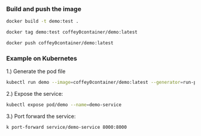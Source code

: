 ### Build and push the image

```bash
docker build -t demo:test .

docker tag demo:test coffey0container/demo:latest

docker push coffey0container/demo:latest
```


### Example on Kubernetes

1.) Generate the pod file

```bash
kubectl run demo --image=coffey0container/demo:latest --generator=run-pod/v1 --dry-run -o yaml > pod.yaml
```

2.) Expose the service:

```bash
kubectl expose pod/demo --name=demo-service
```

3.) Port forward the service:

```bash
k port-forward service/demo-service 8000:8000
```

